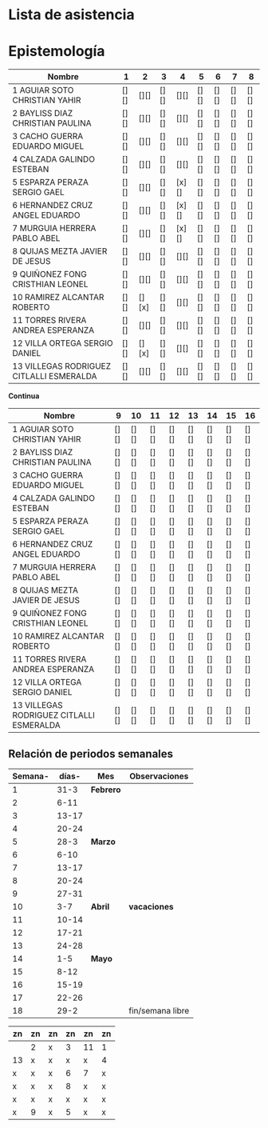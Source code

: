 # Lista de asistencia 
# Epistemología
 
| Nombre                                    | 1    | 2    | 3    | 4    | 5    | 6    | 7    | 8    |
|-------------------------------------------|------|------|------|------|------|------|------|------|
| 1  AGUIAR SOTO CHRISTIAN YAHIR            | [][] | [][] | [][] | [][] | [][] | [][] | [][] | [][] |
| 2  BAYLISS DIAZ CHRISTIAN PAULINA         | [][] | [][] | [][] | [][] | [][] | [][] | [][] | [][] |
| 3  CACHO GUERRA EDUARDO MIGUEL            | [][] | [][] | [][] | [][] | [][] | [][] | [][] | [][] |
| 4  CALZADA GALINDO ESTEBAN                | [][] | [][] | [][] | [][] | [][] | [][] | [][] | [][] |
| 5  ESPARZA PERAZA SERGIO GAEL             | [][] | [][] | [][] | [x][] | [][] | [][] | [][] | [][] |
| 6  HERNANDEZ CRUZ ANGEL EDUARDO           | [][] | [][] | [][] | [x][] | [][] | [][] | [][] | [][] |
| 7  MURGUIA HERRERA PABLO ABEL             | [][] | [][] | [][] | [x][] | [][] | [][] | [][] | [][] |
| 8  QUIJAS MEZTA JAVIER DE JESUS           | [][] | [][] | [][] | [][] | [][] | [][] | [][] | [][] |
| 9  QUIÑONEZ FONG CRISTHIAN LEONEL         | [][] | [][] | [][] | [][] | [][] | [][] | [][] | [][] |
| 10  RAMIREZ ALCANTAR ROBERTO              | [][] | [][x]| [][] | [][] | [][] | [][] | [][] | [][] |
| 11  TORRES RIVERA ANDREA ESPERANZA        | [][] | [][] | [][] | [][] | [][] | [][] | [][] | [][] |
| 12  VILLA ORTEGA SERGIO DANIEL            | [][] | [][x]| [][] | [][] | [][] | [][] | [][] | [][] |
| 13  VILLEGAS RODRIGUEZ CITLALLI ESMERALDA | [][] | [][] | [][] | [][] | [][] | [][] | [][] | [][] |





**Continua**

| Nombre                                    | 9    | 10   | 11   | 12   | 13   | 14   | 15   | 16   |
|-------------------------------------------|------|------|------|------|------|------|------|------|
| 1  AGUIAR SOTO CHRISTIAN YAHIR            | [][] | [][] | [][] | [][] | [][] | [][] | [][] | [][] |
| 2  BAYLISS DIAZ CHRISTIAN PAULINA         | [][] | [][] | [][] | [][] | [][] | [][] | [][] | [][] |
| 3  CACHO GUERRA EDUARDO MIGUEL            | [][] | [][] | [][] | [][] | [][] | [][] | [][] | [][] |
| 4  CALZADA GALINDO ESTEBAN                | [][] | [][] | [][] | [][] | [][] | [][] | [][] | [][] |
| 5  ESPARZA PERAZA SERGIO GAEL             | [][] | [][] | [][] | [][] | [][] | [][] | [][] | [][] |
| 6  HERNANDEZ CRUZ ANGEL EDUARDO           | [][] | [][] | [][] | [][] | [][] | [][] | [][] | [][] |
| 7  MURGUIA HERRERA PABLO ABEL             | [][] | [][] | [][] | [][] | [][] | [][] | [][] | [][] |
| 8  QUIJAS MEZTA JAVIER DE JESUS           | [][] | [][] | [][] | [][] | [][] | [][] | [][] | [][] |
| 9  QUIÑONEZ FONG CRISTHIAN LEONEL         | [][] | [][] | [][] | [][] | [][] | [][] | [][] | [][] |
| 10  RAMIREZ ALCANTAR ROBERTO              | [][] | [][] | [][] | [][] | [][] | [][] | [][] | [][] |
| 11  TORRES RIVERA ANDREA ESPERANZA        | [][] | [][] | [][] | [][] | [][] | [][] | [][] | [][] |
| 12  VILLA ORTEGA SERGIO DANIEL            | [][] | [][] | [][] | [][] | [][] | [][] | [][] | [][] |
| 13  VILLEGAS RODRIGUEZ CITLALLI ESMERALDA | [][] | [][] | [][] | [][] | [][] | [][] | [][] | [][] |


## Relación de periodos semanales  

| Semana- | días- | Mes         | Observaciones    |
|--------|-------|-------------|------------------|
| 1      | 31-3  | **Febrero** |                  |
| 2      | 6-11  |             |                  |
| 3      | 13-17 |             |                  |
| 4      | 20-24 |             |                  |
| 5      | 28-3  | **Marzo**   |                  |
| 6      | 6-10  |             |                  |
| 7      | 13-17 |             |                  |
| 8      | 20-24 |             |                  |
| 9      | 27-31 |             |                  |
| 10     | 3-7   | **Abril**   | **vacaciones**   |
| 11     | 10-14 |             |                  |
| 12     | 17-21 |             |                  |
| 13     | 24-28 |             |                  |
| 14     | 1-5   | **Mayo**    |                  |
| 15     | 8-12  |             |                  |
| 16     | 15-19 |             |                  |
| 17     | 22-26 |             |                  |
| 18     | 29-2  |             | fin/semana libre |









| zn | zn | zn | zn | zn | zn |
|----|----|----|----|----|----|
|   | 2  | x  | 3  | 11  | 1  |
| 13  | x  | x  | x  | x  | 4  |
| x  | x  | x  | 6  | 7  | x  |
| x  | x  | x  | 8  | x  | x  |
| x  | x  | x  | x  | x  | x  |
| x  | 9  | x  | 5  | x  | x  |
